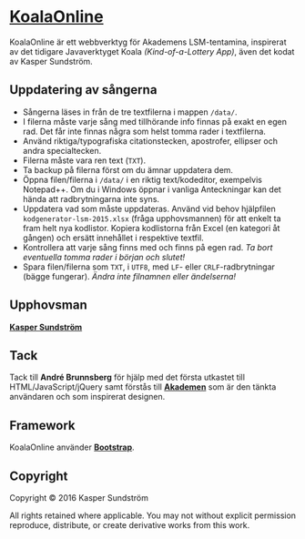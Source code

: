 # [KoalaOnline](http://koala.ksundstrom.fi)

KoalaOnline är ett webbverktyg för Akademens LSM-tentamina, inspirerat av det tidigare Javaverktyget Koala _(Kind-of-a-Lottery App)_, även det kodat av Kasper Sundström.


## Uppdatering av sångerna

* Sångerna läses in från de tre textfilerna i mappen `/data/`.
* I filerna måste varje sång med tillhörande info finnas på exakt en egen rad. Det får inte finnas några som helst tomma rader i textfilerna.
* Använd riktiga/typografiska citationstecken, apostrofer, ellipser och andra specialtecken.
* Filerna måste vara ren text (`TXT`).
* Ta backup på filerna först om du ämnar uppdatera dem.
* Öppna filen/filerna i `/data/` i en riktig text/kodeditor, exempelvis Notepad++. Om du i Windows öppnar i vanliga Anteckningar kan det hända att radbrytningarna inte syns.
* Uppdatera vad som måste uppdateras. Använd vid behov hjälpfilen `kodgenerator-lsm-2015.xlsx` (fråga upphovsmannen) för att enkelt ta fram helt nya kodlistor. Kopiera kodlistorna från Excel (en kategori åt gången) och ersätt innehållet i respektive textfil.
* Kontrollera att varje sång finns med och finns på egen rad. _Ta bort eventuella tomma rader i början och slutet!_
* Spara filen/filerna som `TXT`, i `UTF8`, med `LF`- eller `CRLF`-radbrytningar (bägge fungerar). _Ändra inte filnamnen eller ändelserna!_


## Upphovsman

**[Kasper Sundström](https://twitter.com/ksundstrom)**


## Tack

Tack till **André Brunnsberg** för hjälp med det första utkastet till HTML/JavaScript/jQuery samt förstås till **[Akademen](https://twitter.com/akademen)** som är den tänkta användaren och som inspirerat designen.


## Framework

KoalaOnline använder **[Bootstrap](http://getbootstrap.com)**.


## Copyright

Copyright © 2016 Kasper Sundström

All rights retained where applicable. You may not without explicit permission reproduce, distribute, or create derivative works from this work.
